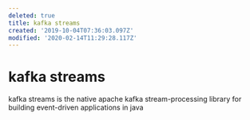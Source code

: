 ```yaml
---
deleted: true
title: kafka streams
created: '2019-10-04T07:36:03.097Z'
modified: '2020-02-14T11:29:28.117Z'
---
```


# kafka streams

kafka streams is the native apache kafka stream-processing library for building event-driven applications in java

